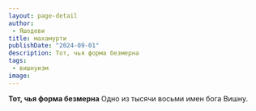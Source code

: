 ```yaml
---
layout: page-detail
author:
 - Яшодеви
title: махамурти
publishDate: "2024-09-01"
description: Тот, чья форма безмерна
tags:
 - вишнуизм
image: 
---
```


__Тот, чья форма безмерна__
Одно из тысячи восьми имен бога Вишну.

